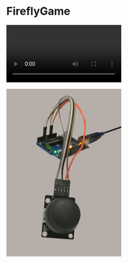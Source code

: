 # FireflyGame


<video src="img/demo.mp4"  controls="controls" style="max-width: 730px;"></video>

<img src="img/joystick.jpg" width="300"/>
